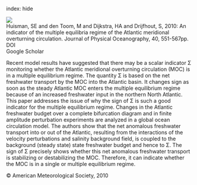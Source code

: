 index: hide

<div class="Citation">
    <div class="Citation-thumb CitationThumb-linked"  data-href="https://doi.org/10.1175/2009jpo4215.1">
      <img src="https://static.claimspace.cloud/climate-study-static/refs/thumbs/12/Huisman_et_al_2010-thumb.png" />
    </div>

  <div class="Citation-body">
    <div class="Citation-text">Huisman, SE and den Toom, M and Dijkstra, HA and Drijfhout, S, 2010: An indicator of the multiple equilibria regime of the Atlantic meridional overturning circulation. <span class="Article-journal">Journal of Physical Oceanography, </span><span class="Article-volume">40, </span>551-567pp.</div>
    <div class="Citation-links">
      <div class="CitationLink" data-href="https://doi.org/10.1175/2009jpo4215.1">
        <div class="CitationLink-icon CitationLink-Doi"></div>
        <div class="CitationLink-text">DOI</div>
      </div>
      <div class="CitationLink" data-href="https://scholar.google.com/scholar?q=10.1175/2009jpo4215.1">
        <div class="CitationLink-icon CitationLink-Scholar"></div>
        <div class="CitationLink-text">Google Scholar</div>
      </div>
    </div>
  </div>
</div>

Recent model results have suggested that there may be a scalar indicator Σ monitoring whether the Atlantic meridional overturning circulation (MOC) is in a multiple equilibrium regime. The quantity Σ is based on the net freshwater transport by the MOC into the Atlantic basin. It changes sign as soon as the steady Atlantic MOC enters the multiple equilibrium regime because of an increased freshwater input in the northern North Atlantic. This paper addresses the issue of why the sign of Σ is such a good indicator for the multiple equilibrium regime. Changes in the Atlantic freshwater budget over a complete bifurcation diagram and in finite amplitude perturbation experiments are analyzed in a global ocean circulation model. The authors show that the net anomalous freshwater transport into or out of the Atlantic, resulting from the interactions of the velocity perturbations and salinity background field, is coupled to the background (steady state) state freshwater budget and hence to Σ. The sign of Σ precisely shows whether this net anomalous freshwater transport is stabilizing or destabilizing the MOC. Therefore, it can indicate whether the MOC is in a single or multiple equilibrium regime.

<div class="Citation-copy">
&copy; American Meteorological Society, 2010
</div>